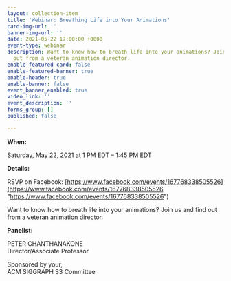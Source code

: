 ```yaml
---
layout: collection-item
title: 'Webinar: Breathing Life into Your Animations'
card-img-url: ''
banner-img-url: ''
date: 2021-05-22 17:00:00 +0000
event-type: webinar
description: Want to know how to breath life into your animations? Join us and find
  out from a veteran animation director.
enable-featured-card: false
enable-featured-banner: true
enable-header: true
enable-banner: false
event_banner_enabled: true
video_link: ''
event_description: ''
forms_group: []
published: false

---
```

**When:**

Saturday, May 22, 2021 at 1 PM EDT – 1:45 PM EDT

**Details:**

RSVP on Facebook: [https://www.facebook.com/events/167768338505526](https://www.facebook.com/events/167768338505526 "https://www.facebook.com/events/167768338505526")

Want to know how to breath life into your animations? Join us and find out from a veteran animation director.

**Panelist:**

PETER CHANTHANAKONE  
Director/Associate Professor.

Sponsored by your,  
ACM SIGGRAPH S3 Committee